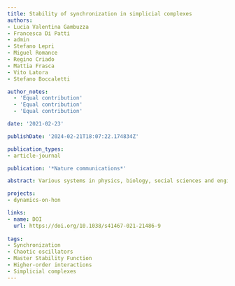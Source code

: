 ```yaml
---
title: Stability of synchronization in simplicial complexes
authors:
- Lucia Valentina Gambuzza
- Francesca Di Patti
- admin
- Stefano Lepri
- Miguel Romance
- Regino Criado
- Mattia Frasca
- Vito Latora
- Stefano Boccaletti

author_notes:
  - 'Equal contribution'
  - 'Equal contribution'
  - 'Equal contribution'

date: '2021-02-23'

publishDate: '2024-02-21T18:07:22.174834Z'

publication_types:
- article-journal

publication: '*Nature communications*'

abstract: Various systems in physics, biology, social sciences and engineering have been successfully modeled as networks of coupled dynamical systems, where the links describe pairwise interactions. This is, however, too strong a limitation, as recent studies have revealed that higher-order many-body interactions are present in social groups, ecosystems and in the human brain, and they actually affect the emergent dynamics of all these systems. Here, we introduce a general framework to study coupled dynamical systems accounting for the precise microscopic structure of their interactions at any possible order. We show that complete synchronization exists as an invariant solution, and give the necessary condition for it to be observed as a stable state. Moreover, in some relevant instances, such a necessary condition takes the form of a Master Stability Function. This generalizes the existing results valid for pairwise interactions to the case of complex systems with the most general possible architecture.

projects: 
- dynamics-on-hon

links:
- name: DOI
  url: https://doi.org/10.1038/s41467-021-21486-9
  
tags:
- Synchronization
- Chaotic oscillators
- Master Stability Function
- Higher-order interactions
- Simplicial complexes
---
```

